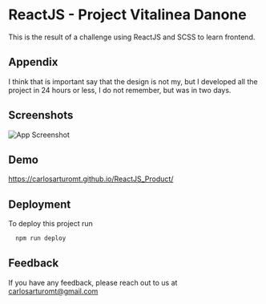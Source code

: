 
# ReactJS - Project Vitalinea Danone

This is the result of a challenge using ReactJS and SCSS to learn frontend.


## Appendix

I think that is important say that the design is not my, but I developed all the project in 24 hours or less, I do not remember, but was in two days.

## Screenshots

![App Screenshot](https://via.placeholder.com/468x300?text=App+Screenshot+Here)


## Demo
https://carlosarturomt.github.io/ReactJS_Product/


## Deployment

To deploy this project run

```bash
  npm run deploy
```


## Feedback

If you have any feedback, please reach out to us at carlosarturomt@gmail.com

